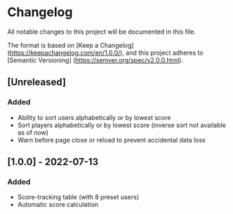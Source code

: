 # Changelog

All notable changes to this project
will be documented in this file.

The format is based on [Keep a Changelog]
(https://keepachangelog.com/en/1.0.0/),
and this project adheres to [Semantic Versioning]
(https://semver.org/spec/v2.0.0.html).

## [Unreleased]

### Added 

- Ability to sort users alphabetically or by lowest score
- Sort players alphabetically or by lowest score
  (inverse sort not available as of now)
- Warn before page close or reload to prevent accidental data loss

## [1.0.0] - 2022-07-13

### Added

- Score-tracking table (with 8 preset users)
- Automatic score calculation

